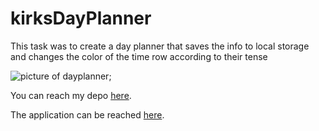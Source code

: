 # kirksDayPlanner

This task was to create a day planner that saves the info to local storage and changes the color of the time row according to their tense

![picture of dayplanner](DPlan.PNG);


You can reach my depo <a href="https://github.com/kirkh43064/kirksDayPlanner" target="_blank">here</a>.

The application can be reached <a href="https://kirkh43064.github.io/kirksDayPlanner/Develop/index.html" target="_blank">here</a>.